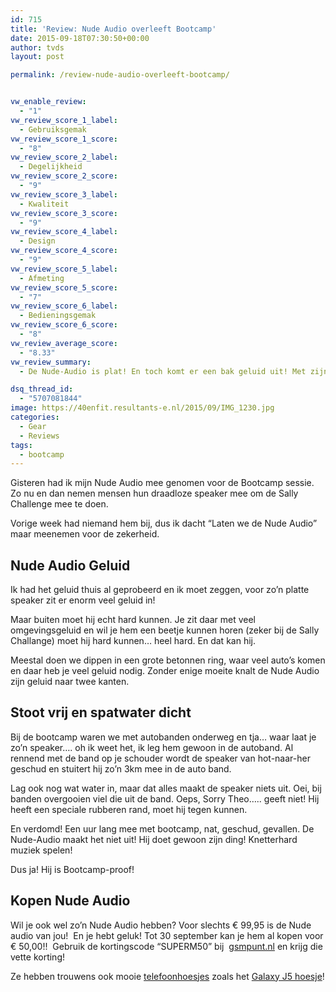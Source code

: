 ```yaml
---
id: 715
title: 'Review: Nude Audio overleeft Bootcamp'
date: 2015-09-18T07:30:50+00:00
author: tvds
layout: post

permalink: /review-nude-audio-overleeft-bootcamp/


vw_enable_review:
  - "1"
vw_review_score_1_label:
  - Gebruiksgemak
vw_review_score_1_score:
  - "8"
vw_review_score_2_label:
  - Degelijkheid
vw_review_score_2_score:
  - "9"
vw_review_score_3_label:
  - Kwaliteit
vw_review_score_3_score:
  - "9"
vw_review_score_4_label:
  - Design
vw_review_score_4_score:
  - "9"
vw_review_score_5_label:
  - Afmeting
vw_review_score_5_score:
  - "7"
vw_review_score_6_label:
  - Bedieningsgemak
vw_review_score_6_score:
  - "8"
vw_review_average_score:
  - "8.33"
vw_review_summary:
  - De Nude-Audio is plat! En toch komt er een bak geluid uit! Met zijn spatwater dichte buitenkant en stoot vrije rubberen rand issie geschikt voor een bootcamp sessie. Hij is klein, maar had nog iets kleiner gemogen!

dsq_thread_id:
  - "5707081844"
image: https://40enfit.resultants-e.nl/2015/09/IMG_1230.jpg
categories:
  - Gear
  - Reviews
tags:
  - bootcamp
---
```

Gisteren had ik mijn Nude Audio mee genomen voor de Bootcamp sessie. Zo nu en dan nemen mensen hun draadloze speaker mee om de Sally Challenge mee te doen.

Vorige week had niemand hem bij, dus ik dacht &#8220;Laten we de Nude Audio&#8221; maar meenemen voor de zekerheid.<!--more-->

## Nude Audio Geluid

Ik had het geluid thuis al geprobeerd en ik moet zeggen, voor zo&#8217;n platte speaker zit er enorm veel geluid in!

Maar buiten moet hij echt hard kunnen. Je zit daar met veel omgevingsgeluid en wil je hem een beetje kunnen horen (zeker bij de Sally Challange) moet hij hard kunnen&#8230; heel hard. En dat kan hij.

Meestal doen we dippen in een grote betonnen ring, waar veel auto&#8217;s komen en daar heb je veel geluid nodig. Zonder enige moeite knalt de Nude Audio zijn geluid naar twee kanten.

## Stoot vrij en spatwater dicht

Bij de bootcamp waren we met autobanden onderweg en tja&#8230; waar laat je zo&#8217;n speaker&#8230;. oh ik weet het, ik leg hem gewoon in de autoband. Al rennend met de band op je schouder wordt de speaker van hot-naar-her geschud en stuitert hij zo&#8217;n 3km mee in de auto band.

Lag ook nog wat water in, maar dat alles maakt de speaker niets uit. Oei, bij banden overgooien viel die uit de band. Oeps, Sorry Theo&#8230;.. geeft niet! Hij heeft een speciale rubberen rand, moet hij tegen kunnen.

En verdomd! Een uur lang mee met bootcamp, nat, geschud, gevallen. De Nude-Audio maakt het niet uit! Hij doet gewoon zijn ding! Knetterhard muziek spelen!

Dus ja! Hij is Bootcamp-proof!

## Kopen Nude Audio

Wil je ook wel zo&#8217;n Nude Audio hebben? Voor slechts € 99,95 is de Nude audio van jou!  En je hebt geluk! Tot 30 september kan je hem al kopen voor € 50,00!!  Gebruik de kortingscode “SUPERM50” bij  [gsmpunt.nl](http://www.gsmpunt.nl/) en krijg die vette korting!

<p class="p1">
  <span class="s1">Ze hebben trouwens ook mooie <a href="https://www.gsmpunt.nl/accessoires/hoesjes/">telefoonhoesjes</a> zoals het</span><span class="s1"> <a href="https://www.gsmpunt.nl/accessoires/samsung/galaxy-j5/hoesjes/">Galaxy J5 hoesje</a>!</span>
</p>